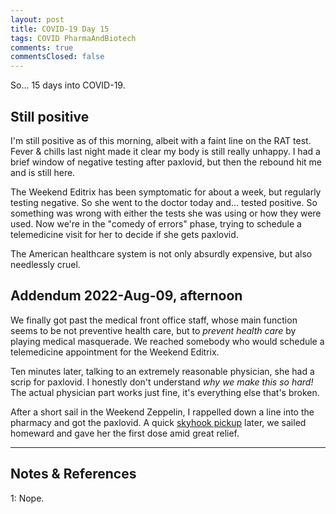 ```yaml
---
layout: post
title: COVID-19 Day 15
tags: COVID PharmaAndBiotech
comments: true
commentsClosed: false
---
```


So&hellip; 15 days into COVID-19.  


## Still positive  

I'm still positive as of this morning, albeit with a faint line on the RAT test.  Fever
&amp; chills last night made it clear my body is still really unhappy.  I had a brief
window of negative testing after paxlovid, but then the rebound hit me and is still here.  

The Weekend Editrix has been symptomatic for about a week, but regularly testing
negative.  So she went to the doctor today and&hellip; tested positive.  So something was
wrong with either the tests she was using or how they were used.  Now we're in the "comedy
of errors" phase, trying to schedule a telemedicine visit for her to decide if she gets
paxlovid.  

The American healthcare system is not only absurdly expensive, but also needlessly cruel.  


## Addendum 2022-Aug-09, afternoon  

We finally got past the medical front office staff, whose main function seems to be not
preventive health care, but to _prevent health care_ by playing medical masquerade.  We reached
somebody who would schedule a telemedicine appointment for the Weekend Editrix.  

Ten minutes later, talking to an extremely reasonable physician, she had a scrip for
paxlovid.  I honestly don't understand _why we make this so hard!_  The actual physician
part works just fine, it's everything else that's broken.  

After a short sail in the Weekend Zeppelin, I rappelled down a line into the pharmacy and
got the paxlovid.  A quick
[skyhook pickup](https://en.wikipedia.org/wiki/Fulton_surface-to-air_recovery_system)
later, we sailed homeward and gave her the first dose amid great relief.  

---

## Notes &amp; References  

<!--
<sup id="fn1a">[[1]](#fn1)</sup>

<a id="fn1">1</a>: ***, ["***"](***), *** [↩](#fn1a)  

<a href="{{ site.baseurl }}/images/***">
  <img src="{{ site.baseurl }}/images/***" width="400" height="***" alt="***" title="***" style="float: right; margin: 3px 3px 3px 3px; border: 1px solid #000000;">
</a>

<iframe width="400" height="224" src="***" allow="accelerometer; encrypted-media; gyroscope; picture-in-picture" allowfullscreen style="float: right; margin: 3px 3px 3px 3px; border: 1px solid #000000;"></iframe>
-->

<a id="fn1">1</a>: Nope.  
